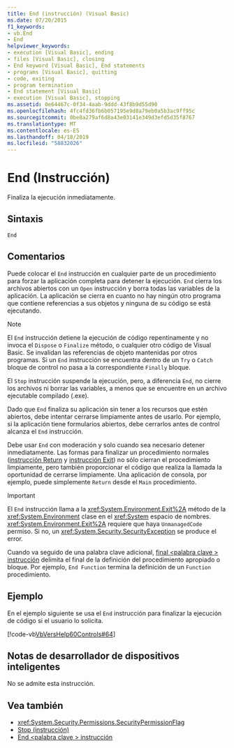 ```yaml
---
title: End (instrucción) (Visual Basic)
ms.date: 07/20/2015
f1_keywords:
- vb.End
- End
helpviewer_keywords:
- execution [Visual Basic], ending
- files [Visual Basic], closing
- End keyword [Visual Basic], End statements
- programs [Visual Basic], quitting
- code, exiting
- program termination
- End statement [Visual Basic]
- execution [Visual Basic], stopping
ms.assetid: 0e64467c-0f34-4aab-9ddd-43f8b9d55d90
ms.openlocfilehash: 4fc4fd36fb6b057195e9d8a79eb0a5b3ac9ff95c
ms.sourcegitcommit: 0be8a279af6d8a43e03141e349d3efd5d35f8767
ms.translationtype: MT
ms.contentlocale: es-ES
ms.lasthandoff: 04/18/2019
ms.locfileid: "58832026"
---
```

# <a name="end-statement"></a>End (Instrucción)
Finaliza la ejecución inmediatamente.  
  
## <a name="syntax"></a>Sintaxis  
  
```  
End  
```  
  
## <a name="remarks"></a>Comentarios  
 Puede colocar el `End` instrucción en cualquier parte de un procedimiento para forzar la aplicación completa para detener la ejecución. `End` cierra los archivos abiertos con un `Open` instrucción y borra todas las variables de la aplicación. La aplicación se cierra en cuanto no hay ningún otro programa que contiene referencias a sus objetos y ninguna de su código se está ejecutando.  
  
> [!NOTE]
>  El `End` instrucción detiene la ejecución de código repentinamente y no invoca el `Dispose` o `Finalize` método, o cualquier otro código de Visual Basic. Se invalidan las referencias de objeto mantenidas por otros programas. Si un `End` instrucción se encuentra dentro de un `Try` o `Catch` bloque de control no pasa a la correspondiente `Finally` bloque.  
  
 El `Stop` instrucción suspende la ejecución, pero, a diferencia `End`, no cierre los archivos ni borrar las variables, a menos que se encuentre en un archivo ejecutable compilado (.exe).  
  
 Dado que `End` finaliza su aplicación sin tener a los recursos que estén abiertos, debe intentar cerrarse limpiamente antes de usarlo. Por ejemplo, si la aplicación tiene formularios abiertos, debe cerrarlos antes de control alcanza el `End` instrucción.  
  
 Debe usar `End` con moderación y solo cuando sea necesario detener inmediatamente. Las formas para finalizar un procedimiento normales ([instrucción Return](../../../visual-basic/language-reference/statements/return-statement.md) y [instrucción Exit](../../../visual-basic/language-reference/statements/exit-statement.md)) no sólo cierran el procedimiento limpiamente, pero también proporcionar el código que realiza la llamada la oportunidad de cerrarse limpiamente. Una aplicación de consola, por ejemplo, puede simplemente `Return` desde el `Main` procedimiento.  
  
> [!IMPORTANT]
>  El `End` instrucción llama a la <xref:System.Environment.Exit%2A> método de la <xref:System.Environment> clase en el <xref:System> espacio de nombres. <xref:System.Environment.Exit%2A> requiere que haya `UnmanagedCode` permiso. Si no, un <xref:System.Security.SecurityException> se produce el error.  
  
 Cuando va seguido de una palabra clave adicional, [final \<palabra clave > instrucción](../../../visual-basic/language-reference/statements/end-keyword-statement.md) delimita el final de la definición del procedimiento apropiado o bloque. Por ejemplo, `End Function` termina la definición de un `Function` procedimiento.  
  
## <a name="example"></a>Ejemplo  
 En el ejemplo siguiente se usa el `End` instrucción para finalizar la ejecución de código si el usuario lo solicita.  
  
 [!code-vb[VbVersHelp60Controls#64](~/samples/snippets/visualbasic/VS_Snippets_VBCSharp/VbVersHelp60Controls/VB/Form1.vb#64)]  
  
## <a name="smart-device-developer-notes"></a>Notas de desarrollador de dispositivos inteligentes  
 No se admite esta instrucción.  
  
## <a name="see-also"></a>Vea también

- <xref:System.Security.Permissions.SecurityPermissionFlag>
- [Stop (instrucción)](../../../visual-basic/language-reference/statements/stop-statement.md)
- [End \<palabra clave > instrucción](../../../visual-basic/language-reference/statements/end-keyword-statement.md)
